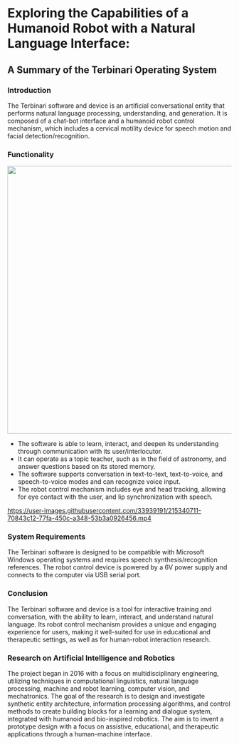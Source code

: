 # Exploring the Capabilities of a Humanoid Robot with a Natural Language Interface: 
<!--
<img src="https://github.com/ladooniani/tailab/blob/master/assets/terbinari-1.jpg" width="400">
--> 
## A Summary of the Terbinari Operating System

### Introduction

The Terbinari software and device is an artificial conversational entity that performs natural language processing, understanding, and generation. It is composed of a chat-bot interface and a humanoid robot control mechanism, which includes a cervical motility device for speech motion and facial detection/recognition.

### Functionality

<img src="https://github.com/ladooniani/tailab/blob/master/assets/terbinari-cbm.jpg" width="600">

- The software is able to learn, interact, and deepen its understanding through communication with its user/interlocutor.
- It can operate as a topic teacher, such as in the field of astronomy, and answer questions based on its stored memory.
- The software supports conversation in text-to-text, text-to-voice, and speech-to-voice modes and can recognize voice input.
- The robot control mechanism includes eye and head tracking, allowing for eye contact with the user, and lip synchronization with speech.

https://user-images.githubusercontent.com/33939191/215340711-70843c12-77fa-450c-a348-53b3a0926456.mp4

### System Requirements

The Terbinari software is designed to be compatible with Microsoft Windows operating systems and requires speech synthesis/recognition references.
The robot control device is powered by a 6V power supply and connects to the computer via USB serial port.
<!--
<img src="https://github.com/ladooniani/tailab/blob/master/assets/terbinari-tet-cbm-0.jpg" width="400">
-->
### Conclusion

The Terbinari software and device is a tool for interactive training and conversation, with the ability to learn, interact, and understand natural language. Its robot control mechanism provides a unique and engaging experience for users, making it well-suited for use in educational and therapeutic settings, as well as for human-robot interaction research.

### Research on Artificial Intelligence and Robotics 

The project began in 2016 with a focus on multidisciplinary engineering, utilizing techniques in computational linguistics, natural language processing, machine and robot learning, computer vision, and mechatronics. The goal of the research is to design and investigate synthetic entity architecture, information processing algorithms, and control methods to create building blocks for a learning and dialogue system, integrated with humanoid and bio-inspired robotics. The aim is to invent a prototype design with a focus on assistive, educational, and therapeutic applications through a human-machine interface.
